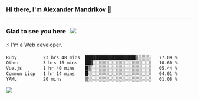 ### Hi there, I'm Alexander Mandrikov 👋

- - -

### Glad to see you here &nbsp; ![](https://komarev.com/ghpvc/?username=nunsez&color=blue&label=visitors)

⚡ I'm a Web developer.

<!--✨ My GitHub <a href="https://nunsez.github.io/" target="_blank">resume link</a>-->

<!--
**nunsez/nunsez** is a ✨ _special_ ✨ repository because its `README.md` (this file) appears on your GitHub profile.

Here are some ideas to get you started:

- 🔭 I’m currently working on ...
- 🌱 I’m currently learning ...
- 👯 I’m looking to collaborate on ...
- 🤔 I’m looking for help with ...
- 💬 Ask me about ...
- 📫 How to reach me: ...
- 😄 Pronouns: ...
- ⚡ Fun fact: ...
-->


<!--START_SECTION:waka-->

```txt
Ruby          23 hrs 48 mins  ███████████████████▒░░░░░   77.09 %
Other         3 hrs 16 mins   ██▓░░░░░░░░░░░░░░░░░░░░░░   10.60 %
Vue.js        1 hr 40 mins    █▒░░░░░░░░░░░░░░░░░░░░░░░   05.44 %
Common Lisp   1 hr 14 mins    █░░░░░░░░░░░░░░░░░░░░░░░░   04.01 %
YAML          20 mins         ▒░░░░░░░░░░░░░░░░░░░░░░░░   01.08 %
```

<!--END_SECTION:waka-->


<span>
<!-- <img height="160em" src="https://github-readme-stats-nunsez.vercel.app/api?username=nunsez&show_icons=true&count_private=true&hide_border=true&hide=issues" /> -->
<img src="https://github-readme-stats-nunsez.vercel.app/api/top-langs/?username=nunsez&layout=compact&hide_border=true" />
</span>


<!--
[![willianrod's wakatime stats](https://github-readme-stats.vercel.app/api/wakatime?username=nunsez&hide_border=true)](https://github.com/anuraghazra/github-readme-stats)
-->
